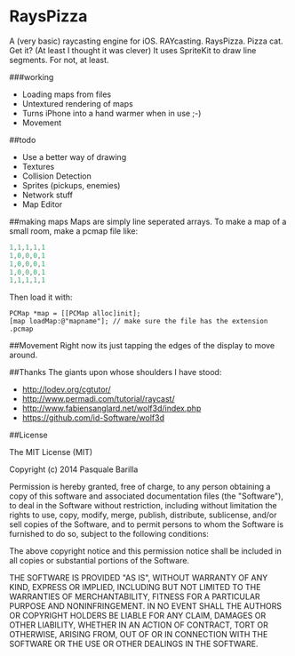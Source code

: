 RaysPizza
=========

A (very basic) raycasting engine for iOS. RAYcasting. RaysPizza. Pizza cat. Get it? (At least I thought it was clever)
It uses SpriteKit to draw line segments. For not, at least. 

###working
- Loading maps from files
- Untextured rendering of maps
- Turns iPhone into a hand warmer when in use ;-)
- Movement

##todo
- Use a better way of drawing
- Textures
- Collision Detection
- Sprites (pickups, enemies)
- Network stuff
- Map Editor

##making maps
Maps are simply line seperated arrays. To make a map of a small room, make a pcmap file like:
``` c
1,1,1,1,1
1,0,0,0,1
1,0,0,0,1
1,0,0,0,1
1,1,1,1,1

```
Then load it with:
```objc
PCMap *map = [[PCMap alloc]init];
[map loadMap:@"mapname"]; // make sure the file has the extension .pcmap
```
##Movement
Right now its just tapping the edges of the display to move around.

##Thanks
The giants upon whose shoulders I have stood:
* http://lodev.org/cgtutor/
* http://www.permadi.com/tutorial/raycast/
* http://www.fabiensanglard.net/wolf3d/index.php
* https://github.com/id-Software/wolf3d


##License

The MIT License (MIT)

Copyright (c) 2014 Pasquale Barilla

Permission is hereby granted, free of charge, to any person obtaining a copy
of this software and associated documentation files (the "Software"), to deal
in the Software without restriction, including without limitation the rights
to use, copy, modify, merge, publish, distribute, sublicense, and/or sell
copies of the Software, and to permit persons to whom the Software is
furnished to do so, subject to the following conditions:

The above copyright notice and this permission notice shall be included in
all copies or substantial portions of the Software.

THE SOFTWARE IS PROVIDED "AS IS", WITHOUT WARRANTY OF ANY KIND, EXPRESS OR
IMPLIED, INCLUDING BUT NOT LIMITED TO THE WARRANTIES OF MERCHANTABILITY,
FITNESS FOR A PARTICULAR PURPOSE AND NONINFRINGEMENT. IN NO EVENT SHALL THE
AUTHORS OR COPYRIGHT HOLDERS BE LIABLE FOR ANY CLAIM, DAMAGES OR OTHER
LIABILITY, WHETHER IN AN ACTION OF CONTRACT, TORT OR OTHERWISE, ARISING FROM,
OUT OF OR IN CONNECTION WITH THE SOFTWARE OR THE USE OR OTHER DEALINGS IN
THE SOFTWARE.
